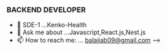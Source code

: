 ### BACKEND DEVELOPER


- 🔭 SDE-1 ...Kenko-Health 
- 💬 Ask me about ...Javascript,React.js,Nest.js
- 📫 How to reach me: ... balajiab09@gmail.com
-->
